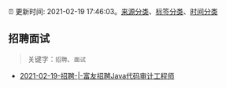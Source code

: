 :alarm_clock: 更新时间: 2021-02-19 17:46:03。[来源分类](../README.md)、[标签分类](../TAGS.md)、[时间分类](../TIMELINE.md)

## 招聘面试


> 关键字：`招聘`、`面试`



- [2021-02-19-招聘-|-富友招聘Java代码审计工程师](https://sec.thief.one/article_content?a_id=8883f1774534b9541807fa0edb5657df) 